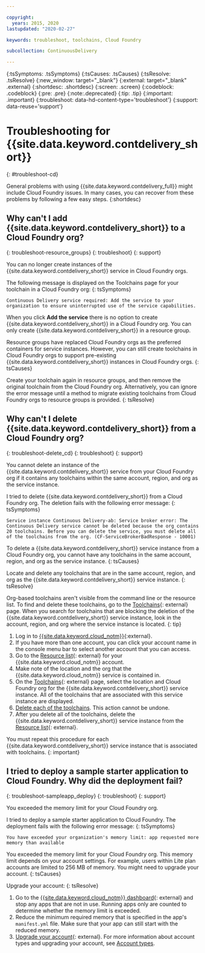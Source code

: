 ```yaml
---

copyright:
  years: 2015, 2020
lastupdated: "2020-02-27"

keywords: troubleshoot, toolchains, Cloud Foundry

subcollection: ContinuousDelivery

---
```


{:tsSymptoms: .tsSymptoms}
{:tsCauses: .tsCauses}
{:tsResolve: .tsResolve}
{:new_window: target="_blank"}
{:external: target="_blank" .external}
{:shortdesc: .shortdesc}
{:screen: .screen}
{:codeblock: .codeblock}
{:pre: .pre}
{:note:.deprecated}
{:tip: .tip}
{:important: .important}
{:troubleshoot: data-hd-content-type='troubleshoot'}
{:support: data-reuse='support'}

# Troubleshooting for {{site.data.keyword.contdelivery_short}}
{: #troubleshoot-cd}

General problems with using {{site.data.keyword.contdelivery_full}} might include Cloud Foundry issues. In many cases, you can recover from these problems by following a few easy steps.
{:shortdesc}


## Why can't I add {{site.data.keyword.contdelivery_short}} to a Cloud Foundry org?
{: troubleshoot-resource_groups}
{: troubleshoot}
{: support}

You can no longer create instances of the {{site.data.keyword.contdelivery_short}} service in Cloud Foundry orgs. 

The following message is displayed on the Toolchains page for your toolchain in a Cloud Foundry org:
{: tsSymptoms}

`Continuous Delivery service required: Add the service to your organization to ensure uninterrupted use of the service capabilities.` 

When you click **Add the service** there is no option to create {{site.data.keyword.contdelivery_short}} in a Cloud Foundry org. You can only create {{site.data.keyword.contdelivery_short}} in a resource group.

Resource groups have replaced Cloud Foundry orgs as the preferred containers for service instances. However, you can still create toolchains in Cloud Foundry orgs to support pre-existing {{site.data.keyword.contdelivery_short}} instances in Cloud Foundry orgs.
{: tsCauses}

Create your toolchain again in resource groups, and then remove the original toolchain from the Cloud Foundry org. Alternatively, you can ignore the error message until a method to migrate existing toolchains from Cloud Foundry orgs to resource groups is provided.
{: tsResolve}


## Why can't I delete {{site.data.keyword.contdelivery_short}} from a Cloud Foundry org?
{: troubleshoot-delete_cd}
{: troubleshoot}
{: support}

You cannot delete an instance of the {{site.data.keyword.contdelivery_short}} service from your Cloud Foundry org if it contains any toolchains within the same account, region, and org as the service instance.

I tried to delete {{site.data.keyword.contdelivery_short}} from a Cloud Foundry org. The deletion fails with the following error message: 
{: tsSymptoms}

`Service instance Continuous Delivery-ab: Service broker error: The Continuous Delivery service cannot be deleted because the org contains 20 toolchains. Before you can delete the service, you must delete all of the toolchains from the org. (CF-ServiceBrokerBadResponse - 10001)` 

To delete a {{site.data.keyword.contdelivery_short}} service instance from a Cloud Foundry org, you cannot have any toolchains in the same account, region, and org as the service instance.
{: tsCauses}

Locate and delete any toolchains that are in the same account, region, and org as the {{site.data.keyword.contdelivery_short}} service instance.
{: tsResolve}

Org-based toolchains aren't visible from the command line or the resource list. To find and delete these toolchains, go to the [Toolchains](https://cloud.ibm.com/devops){: external} page. When you search for toolchains that are blocking the deletion of the {{site.data.keyword.contdelivery_short}} service instance, look in the account, region, and org where the service instance is located.
{: tip}

1. Log in to [{{site.data.keyword.cloud_notm}}](http://cloud.ibm.com){:external}.
1. If you have more than one account, you can click your account name in the console menu bar to select another account that you can access. 
1. Go to the [Resource list](https://cloud.ibm.com/resources){: external} for your {{site.data.keyword.cloud_notm}} account.
1. Make note of the location and the org that the {{site.data.keyword.cloud_notm}} service is contained in.
1. On the [Toolchains](https://cloud.ibm.com/devops/toolchains){: external} page, select the location and Cloud Foundry org for the {{site.data.keyword.contdelivery_short}} service instance. All of the toolchains that are associated with this service instance are displayed.
1. [Delete each of the toolchains](/docs/ContinuousDelivery?topic=ContinuousDelivery-toolchains-using#deleting_a_toolchain). This action cannot be undone.
1. After you delete all of the toolchains, delete the {{site.data.keyword.contdelivery_short}} service instance from the [Resource list](https://cloud.ibm.com/resources){: external}.

You must repeat this procedure for each {{site.data.keyword.contdelivery_short}} service instance that is associated with toolchains.
{: important}


## I tried to deploy a sample starter application to Cloud Foundry. Why did the deployment fail?
{: troubleshoot-sampleapp_deploy}
{: troubleshoot}
{: support}

You exceeded the memory limit for your Cloud Foundry org. 

I tried to deploy a sample starter application to Cloud Foundry. The deployment fails with the following error message:
{: tsSymptoms}

`You have exceeded your organization's memory limit: app requested more memory than available` 

You exceeded the memory limit for your Cloud Foundry org. This memory limit depends on your account settings. For example, users within Lite plan accounts are limited to 256 MB of memory. You might need to upgrade your account.
{: tsCauses}

Upgrade your account:
{: tsResolve}

1. Go to the [{{site.data.keyword.cloud_notm}} dashboard](https://cloud.ibm.com/resources){: external} and stop any apps that are not in use. Running apps only are counted to determine whether the memory limit is exceeded.
1. Reduce the minimum required memory that is specified in the app's `manifest.yml` file. Make sure that your app can still start with the reduced memory.
1. [Upgrade your account](https://cloud.ibm.com/account/settings){: external}. For more information about account types and upgrading your account, see [Account types](/docs/account?topic=account-accounts).
